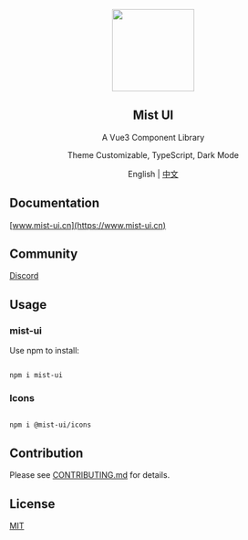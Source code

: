 <p align="center">
  <img width="144px" src="https://cdn.28yanyu.cn/mist-design/logo.svg" />
</p>
<h2 align="center">Mist UI</h2>
<p align="center">A Vue3 Component Library</p>
<p align="center">Theme Customizable, TypeScript, Dark Mode</p>
<p align="center">English | <a href="./README.zh-CN.md">中文</a></p>

## Documentation

[www.mist-ui.cn](https://www.mist-ui.cn)


## Community

[Discord](https://discord.gg/tPb4G6gXmm)


## Usage

### mist-ui

Use npm to install:

```shell

npm i mist-ui

```

### Icons

```shell

npm i @mist-ui/icons

```


## Contribution

Please see [CONTRIBUTING.md](./CONTRIBUTING.md) for details.


## License

[MIT](./LICENSE)
